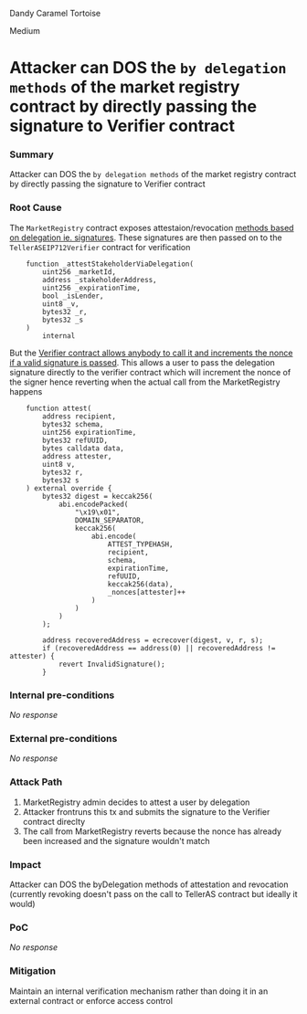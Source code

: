 Dandy Caramel Tortoise

Medium

# Attacker can DOS the `by delegation methods` of the market registry contract by directly passing the signature to Verifier contract

### Summary

Attacker can DOS the `by delegation methods` of the market registry contract by directly passing the signature to Verifier contract

### Root Cause

The `MarketRegistry` contract exposes attestaion/revocation [methods based on delegation ie. signatures](https://github.com/sherlock-audit/2024-11-teller-finance-update/blob/0c8535728f97d37a4052d2a25909d28db886a422/teller-protocol-v2-audit-2024/packages/contracts/contracts/MarketRegistry.sol#L1078-L1087). These signatures are then passed on to the `TellerASEIP712Verifier` contract for verification

```solidity
    function _attestStakeholderViaDelegation(
        uint256 _marketId,
        address _stakeholderAddress,
        uint256 _expirationTime,
        bool _isLender,
        uint8 _v,
        bytes32 _r,
        bytes32 _s
    )
        internal
```

But the [Verifier contract allows anybody to call it and increments the nonce if a valid signature is passed](https://github.com/sherlock-audit/2024-11-teller-finance-update/blob/0c8535728f97d37a4052d2a25909d28db886a422/teller-protocol-v2-audit-2024/packages/contracts/contracts/EAS/TellerASEIP712Verifier.sol#L68-L100). This allows a user to pass the delegation signature directly to the verifier contract which will increment the nonce of the signer hence reverting when the actual call from the MarketRegistry happens
```solidity
    function attest(
        address recipient,
        bytes32 schema,
        uint256 expirationTime,
        bytes32 refUUID,
        bytes calldata data,
        address attester,
        uint8 v,
        bytes32 r,
        bytes32 s
    ) external override {
        bytes32 digest = keccak256(
            abi.encodePacked(
                "\x19\x01",
                DOMAIN_SEPARATOR,
                keccak256(
                    abi.encode(
                        ATTEST_TYPEHASH,
                        recipient,
                        schema,
                        expirationTime,
                        refUUID,
                        keccak256(data),
                        _nonces[attester]++
                    )
                )
            )
        );

        address recoveredAddress = ecrecover(digest, v, r, s);
        if (recoveredAddress == address(0) || recoveredAddress != attester) {
            revert InvalidSignature();
        }
```

### Internal pre-conditions

_No response_

### External pre-conditions

_No response_

### Attack Path

1. MarketRegistry admin decides to attest a user by delegation
2. Attacker frontruns this tx and submits the signature to the Verifier contract direclty
3. The call from MarketRegistry reverts because the nonce has already been increased and the signature wouldn't match

### Impact

Attacker can DOS the byDelegation methods of attestation and revocation (currently revoking doesn't pass on the call to TellerAS contract but ideally it would)

### PoC

_No response_

### Mitigation

Maintain an internal verification mechanism rather than doing it in an external contract or enforce access control 